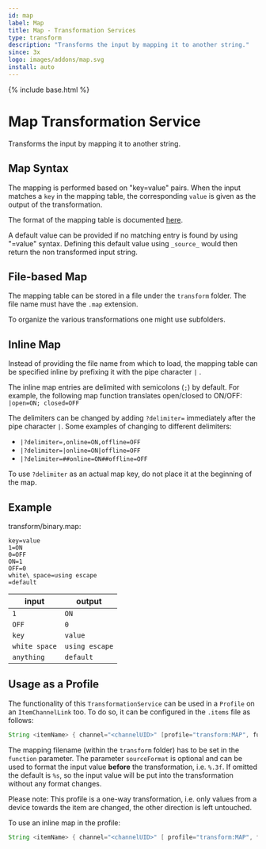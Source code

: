 ```yaml
---
id: map
label: Map
title: Map - Transformation Services
type: transform
description: "Transforms the input by mapping it to another string."
since: 3x
logo: images/addons/map.svg
install: auto
---
```


<!-- Attention authors: Do not edit directly. Please add your changes to the appropriate source repository -->

{% include base.html %}

# Map Transformation Service

<AddonLogo />

Transforms the input by mapping it to another string.

## Map Syntax

The mapping is performed based on "key=value" pairs.
When the input matches a `key` in the mapping table, the corresponding `value` is given as the output of the transformation.

The format of the mapping table is documented [here](https://docs.oracle.com/en/java/javase/21/docs/api/java.base/java/util/Properties.html#load(java.io.Reader)).

A default value can be provided if no matching entry is found by using "=value" syntax.
Defining this default value using `_source_` would then return the non transformed input string.

## File-based Map

The mapping table can be stored in a file under the `transform` folder.
The file name must have the `.map` extension.

To organize the various transformations one might use subfolders.

## Inline Map

Instead of providing the file name from which to load, the mapping table can be specified inline by prefixing it with the pipe character `|` .

The inline map entries are delimited with semicolons (`;`) by default.
For example, the following map function translates open/closed to ON/OFF: `|open=ON; closed=OFF`

The delimiters can be changed by adding `?delimiter=` immediately after the pipe character `|`.
Some examples of changing to different delimiters:

- `|?delimiter=,online=ON,offline=OFF`
- `|?delimiter=|online=ON|offline=OFF`
- `|?delimiter=##online=ON##offline=OFF`

To use `?delimiter` as an actual map key, do not place it at the beginning of the map.

## Example

transform/binary.map:

```properties
key=value
1=ON
0=OFF
ON=1
OFF=0
white\ space=using escape
=default
```

| input         | output         |
|---------------|----------------|
| `1`           | `ON`           |
| `OFF`         | `0`            |
| `key`         | `value`        |
| `white space` | `using escape` |
| `anything`    | `default`      |

## Usage as a Profile

The functionality of this `TransformationService` can be used in a `Profile` on an `ItemChannelLink` too.
To do so, it can be configured in the `.items` file as follows:

```java
String <itemName> { channel="<channelUID>" [profile="transform:MAP", function="<filename>", sourceFormat="<valueFormat>" ] }
```

The mapping filename (within the `transform` folder) has to be set in the `function` parameter.
The parameter `sourceFormat` is optional and can be used to format the input value **before** the transformation, i.e. `%.3f`.
If omitted the default is `%s`, so the input value will be put into the transformation without any format changes.

Please note: This profile is a one-way transformation, i.e. only values from a device towards the item are changed, the other direction is left untouched.

To use an inline map in the profile:

```java
String <itemName> { channel="<channelUID>" [ profile="transform:MAP", function="|open=ON;closed=OFF" ] }
```
